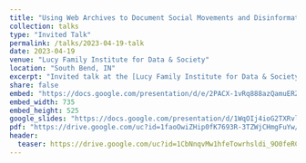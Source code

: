 ```yaml
---
title: "Using Web Archives to Document Social Movements and Disinformation - Practice, Ethics, and Challenges"
collection: talks
type: "Invited Talk"
permalink: /talks/2023-04-19-talk
date: 2023-04-19
venue: "Lucy Family Institute for Data & Society"
location: "South Bend, IN"
excerpt: "Invited talk at the [Lucy Family Institute for Data & Society](https://lucyinstitute.nd.edu/), University of Notre Dame"
share: false
embed: "https://docs.google.com/presentation/d/e/2PACX-1vRq888azQamuERZ9LtnfoJl972F-ulO8L3Cbg7LiaNE8SbxdjlASTxYlGH0WG-J_Odeon8e4yh0FlwG/embed?start=false&loop=false&delayms=3000"
embed_width: 735
embed_height: 525
google_slides: "https://docs.google.com/presentation/d/1WqOIj4ioG2TXRvlJeKy4N0UOf8cxr8Em-zK8i3HJBVI/edit?usp=sharing"
pdf: "https://drive.google.com/uc?id=1faoOwiZHip0fK7693R-3TZWjCHmgFuYw/"
header:
  teaser: https://drive.google.com/uc?id=1CbNnqvMw1hfeTowrhsldi_9O0feRCTL8
---
```

